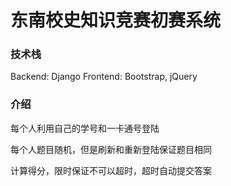 # 东南校史知识竞赛初赛系统

### 技术栈

Backend: Django
Frontend: Bootstrap, jQuery

### 介绍

每个人利用自己的学号和一卡通号登陆

每个人题目随机，但是刷新和重新登陆保证题目相同

计算得分，限时保证不可以超时，超时自动提交答案
